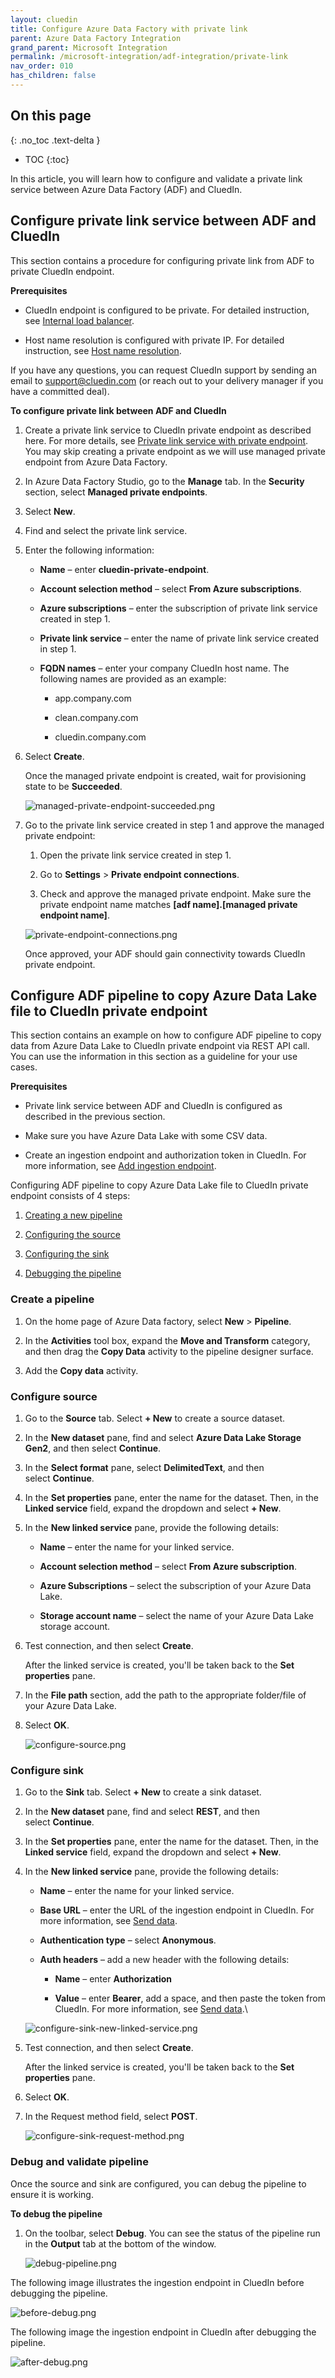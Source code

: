 ```yaml
---
layout: cluedin
title: Configure Azure Data Factory with private link
parent: Azure Data Factory Integration
grand_parent: Microsoft Integration
permalink: /microsoft-integration/adf-integration/private-link
nav_order: 010
has_children: false
---
```

## On this page
{: .no_toc .text-delta }
- TOC
{:toc}

In this article, you will learn how to configure and validate a private link service between Azure Data Factory (ADF) and CluedIn.

## Configure private link service between ADF and CluedIn

This section contains a procedure for configuring private link from ADF to private CluedIn endpoint.

**Prerequisites**
- CluedIn endpoint is configured to be private. For detailed instruction, see [Internal load balancer](/deployment/infra-how-tos/advanced-network#internal-load-balancer).

- Host name resolution is configured with private IP. For detailed instruction, see [Host name resolution](/deployment/infra-how-tos/advanced-network#host-name-resolution).

If you have any questions, you can request CluedIn support by sending an email to <a href="mailto:support@cluedin.com">support@cluedin.com</a> (or reach out to your delivery manager if you have a committed deal).

**To configure private link between ADF and CluedIn**

1. Create a private link service to CluedIn private endpoint as described here. For more details, see [Private link service with private endpoint](/deployment/infra-how-tos/advanced-network#private-link-service-with-private-endpoint). You may skip creating a private endpoint as we will use managed private endpoint from Azure Data Factory.

1. In Azure Data Factory Studio, go to the **Manage** tab. In the **Security** section, select **Managed private endpoints**.

1. Select **New**.

1. Find and select the private link service.

1. Enter the following information:

    - **Name** – enter **cluedin-private-endpoint**.

    - **Account selection method** – select **From Azure subscriptions**.

    - **Azure subscriptions** – enter the subscription of private link service created in step 1.

    - **Private link service** – enter the name of private link service created in step 1.

    - **FQDN names** – enter your company CluedIn host name. The following names are provided as an example:
            
        - app.company.com

        - clean.company.com

        - cluedin.company.com

1. Select **Create**.

    Once the managed private endpoint is created, wait for provisioning state to be **Succeeded**.

    ![managed-private-endpoint-succeeded.png](../../assets/images/microsoft-integration/azure-data-factory/managed-private-endpoint-succeeded.png)

1. Go to the private link service created in step 1 and approve the managed private endpoint:

    1. Open the private link service created in step 1.

    1. Go to **Settings** > **Private endpoint connections**.

    1. Check and approve the managed private endpoint. Make sure the private endpoint name matches **[adf name].[managed private endpoint name]**.

    ![private-endpoint-connections.png](../../assets/images/microsoft-integration/azure-data-factory/private-endpoint-connections.png)

    Once approved, your ADF should gain connectivity towards CluedIn private endpoint.

## Configure ADF pipeline to copy Azure Data Lake file to CluedIn private endpoint

This section contains an example on how to configure ADF pipeline to copy data from Azure Data Lake to CluedIn private endpoint via REST API call. You can use the information in this section as a guideline for your use cases.

**Prerequisites**

- Private link service between ADF and CluedIn is configured as described in the previous section.

- Make sure you have Azure Data Lake with some CSV data.

- Create an ingestion endpoint and authorization token in CluedIn. For more information, see [Add ingestion endpoint](/integration/endpoint#add-ingestion-point).

Configuring ADF pipeline to copy Azure Data Lake file to CluedIn private endpoint consists of 4 steps:

1. [Creating a new pipeline](#ceate-pipeline)

1. [Configuring the source](#configure-source)

1. [Configuring the sink](#configure-sink)

1. [Debugging the pipeline](#debug-and-validate-pipeline)

### Create a pipeline

1. On the home page of Azure Data factory, select **New** > **Pipeline**.

1. In the **Activities** tool box, expand the **Move and Transform** category, and then drag the **Copy Data** activity to the pipeline designer surface.

1. Add the **Copy data** activity.

### Configure source

1. Go to the **Source** tab. Select **+ New** to create a source dataset.

1. In the **New dataset** pane, find and select **Azure Data Lake Storage Gen2**, and then select **Continue**.

1. In the **Select format** pane, select **DelimitedText**, and then select **Continue**.

1. In the **Set properties** pane, enter the name for the dataset. Then, in the **Linked service** field, expand the dropdown and select **+ New**.

1. In the **New linked service** pane, provide the following details:
 
    - **Name** – enter the name for your linked service.

    - **Account selection method** – select **From Azure subscription**.

    - **Azure Subscriptions** – select the subscription of your Azure Data Lake.

    - **Storage account name** – select the name of your Azure Data Lake storage account.

1. Test connection, and then select **Create**.

    After the linked service is created, you'll be taken back to the **Set properties** pane.

1. In the **File path** section, add the path to the appropriate folder/file of your Azure Data Lake.

1. Select **OK**.

    ![configure-source.png](../../assets/images/microsoft-integration/azure-data-factory/configure-source.png)

### Configure sink

1.  Go to the **Sink** tab. Select **+ New** to create a sink dataset.

1. In the **New dataset** pane, find and select **REST**, and then select **Continue**.

1. In the **Set properties** pane, enter the name for the dataset. Then, in the **Linked service** field, expand the dropdown and select **+ New**.

1. In the **New linked service** pane, provide the following details:

    - **Name** – enter the name for your linked service.

    - **Base URL** – enter the URL of the ingestion endpoint in CluedIn. For more information, see [Send data](/integration/endpoint#send-data).

    - **Authentication type** – select **Anonymous**.

    - **Auth headers** – add a new header with the following details:

        - **Name** – enter **Authorization**

        - **Value** – enter **Bearer**, add a space, and then paste the token from CluedIn. For more information, see [Send data](/integration/endpoint#send-data).\

    ![configure-sink-new-linked-service.png](../../assets/images/microsoft-integration/azure-data-factory/configure-sink-new-linked-service.png)

1. Test connection, and then select **Create**.

    After the linked service is created, you'll be taken back to the **Set properties** pane.

1. Select **OK**.

1. In the Request method field, select **POST**.

    ![configure-sink-request-method.png](../../assets/images/microsoft-integration/azure-data-factory/configure-sink-request-method.png)

### Debug and validate pipeline

Once the source and sink are configured, you can debug the pipeline to ensure it is working.

**To debug the pipeline**

1. On the toolbar, select **Debug**. You can see the status of the pipeline run in the **Output** tab at the bottom of the window.

    ![debug-pipeline.png](../../assets/images/microsoft-integration/azure-data-factory/debug-pipeline.png)

The following image illustrates the ingestion endpoint in CluedIn before debugging the pipeline.

![before-debug.png](../../assets/images/microsoft-integration/azure-data-factory/before-debug.png)

The following image the ingestion endpoint in CluedIn after debugging the pipeline.

![after-debug.png](../../assets/images/microsoft-integration/azure-data-factory/after-debug.png)